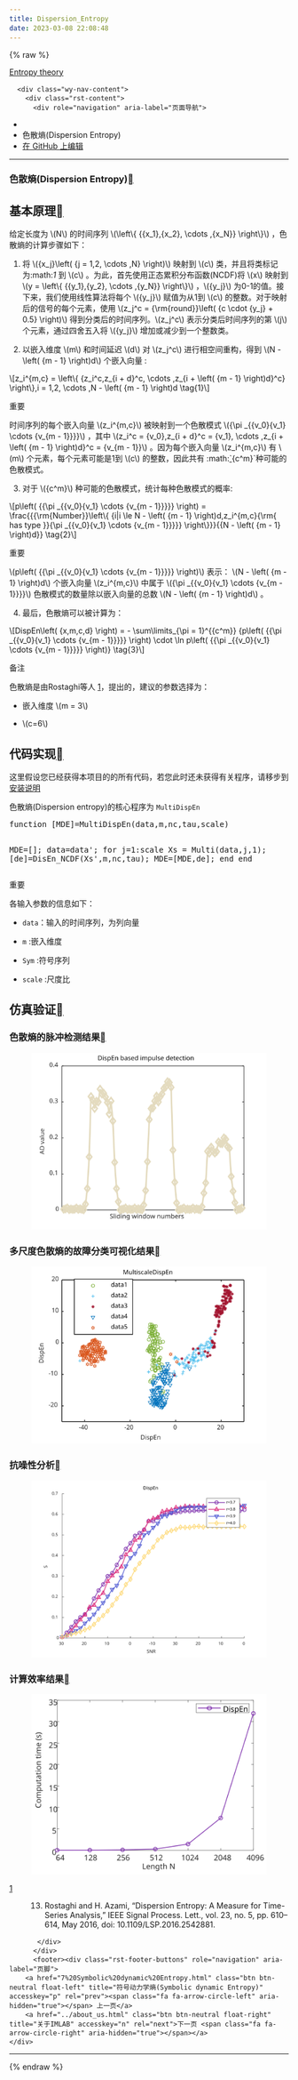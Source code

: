 ```yaml
---
title: Dispersion_Entropy
date: 2023-03-08 22:08:48
---
```


{% raw %}

   <section data-toggle="wy-nav-shift" class="wy-nav-content-wrap"><nav class="wy-nav-top" aria-label="移动版导航菜单" >
          <i data-toggle="wy-nav-top" class="fa fa-bars"></i>
          <a href="../../index.html">Entropy theory</a>
      </nav>

      <div class="wy-nav-content">
        <div class="rst-content">
          <div role="navigation" aria-label="页面导航">
  <ul class="wy-breadcrumbs">
      <li><a href="../../index.html" class="icon icon-home"></a></li>
      <li class="breadcrumb-item active">色散熵(Dispersion Entropy)</li>
<li class="wy-breadcrumbs-aside">
   <a href="https://github.com/609520262/Deploy-static-content-to-Pages/tree/main/docs/index.rst" class="fa fa-github"> 在 GitHub 上编辑</a>
</li>

  </ul>
  <hr/>
</div>
          <div role="main" class="document" itemscope="itemscope" itemtype="http://schema.org/Article">
           <div itemprop="articleBody">
             
  <section id="dispersion-entropy">
<h1>色散熵(Dispersion Entropy)<a class="headerlink" href="#dispersion-entropy" title="此标题的永久链接"></a></h1>
<section id="id1">
<h2>基本原理<a class="headerlink" href="#id1" title="此标题的永久链接"></a></h2>
<p>给定长度为 <span class="math notranslate nohighlight">\(N\)</span> 的时间序列 <span class="math notranslate nohighlight">\(\left\{ {{x_1},{x_2}, \cdots ,{x_N}} \right\}\)</span> ，色散熵的计算步骤如下：</p>
<ol class="arabic simple">
<li><p>将 <span class="math notranslate nohighlight">\({x_j}\left( {j = 1,2, \cdots ,N} \right)\)</span> 映射到 <span class="math notranslate nohighlight">\(c\)</span> 类，并且将类标记为:math:<cite>1</cite> 到 <span class="math notranslate nohighlight">\(c\)</span> 。为此，首先使用正态累积分布函数(NCDF)将 <span class="math notranslate nohighlight">\(x\)</span> 映射到 <span class="math notranslate nohighlight">\(y = \left\{ {{y_1},{y_2}, \cdots ,{y_N}} \right\}\)</span> ，<span class="math notranslate nohighlight">\({y_j}\)</span>  为0-1的值。接下来，我们使用线性算法将每个 <span class="math notranslate nohighlight">\({y_j}\)</span> 赋值为从1到 <span class="math notranslate nohighlight">\(c\)</span> 的整数。对于映射后的信号的每个元素，使用 <span class="math notranslate nohighlight">\(z_j^c = {\rm{round}}\left( {c \cdot {y_j} + 0.5} \right)\)</span> 得到分类后的时间序列。<span class="math notranslate nohighlight">\(z_j^c\)</span> 表示分类后时间序列的第 <span class="math notranslate nohighlight">\(j\)</span> 个元素，通过四舍五入将 <span class="math notranslate nohighlight">\({y_j}\)</span> 增加或减少到一个整数类。</p></li>
<li><p>以嵌入维度 <span class="math notranslate nohighlight">\(m\)</span> 和时间延迟 <span class="math notranslate nohighlight">\(d\)</span> 对 <span class="math notranslate nohighlight">\(z_j^c\)</span> 进行相空间重构，得到 <span class="math notranslate nohighlight">\(N - \left( {m - 1} \right)d\)</span> 个嵌入向量 :</p></li>
</ol>
<div class="math notranslate nohighlight">
\[z_i^{m,c} = \left\{ {z_i^c,z_{i + d}^c, \cdots ,z_{i + \left( {m - 1} \right)d}^c} \right\},i = 1,2, \cdots ,N - \left( {m - 1} \right)d  \tag{1}\]</div>
<div class="admonition important">
<p class="admonition-title">重要</p>
<p>时间序列的每个嵌入向量 <span class="math notranslate nohighlight">\(z_i^{m,c}\)</span> 被映射到一个色散模式 <span class="math notranslate nohighlight">\({\pi _{{v_0}{v_1} \cdots {v_{m - 1}}}}\)</span> ，其中 <span class="math notranslate nohighlight">\(z_i^c = {v_0},z_{i + d}^c = {v_1}, \cdots ,z_{i + \left( {m - 1} \right)d}^c = {v_{m - 1}}\)</span>  。因为每个嵌入向量 <span class="math notranslate nohighlight">\(z_i^{m,c}\)</span> 有 <span class="math notranslate nohighlight">\(m\)</span> 个元素，每个元素可能是1到 <span class="math notranslate nohighlight">\(c\)</span> 的整数，因此共有 :math:<a href="#id2"><span class="problematic" id="id3">`</span></a>{c^m}`种可能的色散模式。</p>
</div>
<ol class="arabic simple" start="3">
<li><p>对于 <span class="math notranslate nohighlight">\({c^m}\)</span> 种可能的色散模式，统计每种色散模式的概率:</p></li>
</ol>
<div class="math notranslate nohighlight">
\[p\left( {{\pi _{{v_0}{v_1} \cdots {v_{m - 1}}}}} \right) = \frac{{{\rm{Number}}\left\{ {i|i \le N - \left( {m - 1} \right)d,z_i^{m,c}{\rm{ has type }}{\pi _{{v_0}{v_1} \cdots {v_{m - 1}}}}} \right\}}}{{N - \left( {m - 1} \right)d}} \tag{2}\]</div>
<div class="admonition important">
<p class="admonition-title">重要</p>
<p><span class="math notranslate nohighlight">\(p\left( {{\pi _{{v_0}{v_1} \cdots {v_{m - 1}}}}} \right)\)</span> 表示： <span class="math notranslate nohighlight">\(N - \left( {m - 1} \right)d\)</span> 个嵌入向量 <span class="math notranslate nohighlight">\(z_i^{m,c}\)</span>  中属于 <span class="math notranslate nohighlight">\({\pi _{{v_0}{v_1} \cdots {v_{m - 1}}}}\)</span> 色散模式的数量除以嵌入向量的总数 <span class="math notranslate nohighlight">\(N - \left( {m - 1} \right)d\)</span> 。</p>
</div>
<ol class="arabic simple" start="4">
<li><p>最后，色散熵可以被计算为：</p></li>
</ol>
<div class="math notranslate nohighlight">
\[DispEn\left( {x,m,c,d} \right) =  - \sum\limits_{\pi  = 1}^{{c^m}} {p\left( {{\pi _{{v_0}{v_1} \cdots {v_{m - 1}}}}} \right) \cdot \ln p\left( {{\pi _{{v_0}{v_1} \cdots {v_{m - 1}}}}} \right)}     \tag{3}\]</div>
<div class="admonition note">
<p class="admonition-title">备注</p>
<p>色散熵是由Rostaghi等人 <a class="footnote-reference brackets" href="#id11" id="id4">1</a>，提出的，建议的参数选择为：</p>
<ul class="simple">
<li><p>嵌入维度  <span class="math notranslate nohighlight">\(m = 3\)</span></p></li>
<li><p><span class="math notranslate nohighlight">\(c=6\)</span></p></li>
</ul>
</div>
</section>
<section id="id5">
<h2>代码实现<a class="headerlink" href="#id5" title="此标题的永久链接"></a></h2>
<p>这里假设您已经获得本项目的的所有代码，若您此时还未获得有关程序，请移步到  <a class="reference internal" href="../install.html"><span class="doc">安装说明</span></a></p>
<p>色散熵(Dispersion entropy)的核心程序为  <code class="docutils literal notranslate"><span class="pre">MultiDispEn</span></code></p>
<div class="highlight-c++ notranslate"><div class="highlight"><pre><span></span>function [MDE]=MultiDispEn(data,m,nc,tau,scale)

  MDE=[];
  data=data&#39;;
  for j=1:scale
     Xs = Multi(data,j,1);
     [de]=DisEn_NCDF(Xs&#39;,m,nc,tau);
     MDE=[MDE,de];
  end
end
</pre></div>
</div>
<div class="admonition important">
<p class="admonition-title">重要</p>
<p>各输入参数的信息如下：</p>
<ul class="simple">
<li><p><code class="docutils literal notranslate"><span class="pre">data</span></code>：输入的时间序列，为列向量</p></li>
<li><p><code class="docutils literal notranslate"><span class="pre">m</span></code> :嵌入维度</p></li>
<li><p><code class="docutils literal notranslate"><span class="pre">Sym</span></code> :符号序列</p></li>
<li><p><code class="docutils literal notranslate"><span class="pre">scale</span></code> :尺度比</p></li>
</ul>
</div>
</section>
<section id="id6">
<h2>仿真验证<a class="headerlink" href="#id6" title="此标题的永久链接"></a></h2>
<section id="id7">
<h3>色散熵的脉冲检测结果<a class="headerlink" href="#id7" title="此标题的永久链接"></a></h3>
<figure class="align-center">
<img alt="色散熵的脉冲检测结果" src="/assets/Downloads/单尺度脉冲检测结果/DispEn.emf.svg" />
</figure>
</section>
<section id="id8">
<h3>多尺度色散熵的故障分类可视化结果<a class="headerlink" href="#id8" title="此标题的永久链接"></a></h3>
<figure class="align-center">
<img alt="多尺度色散熵的故障分类可视化结果" src="/assets/Downloads/多尺度可视化结果/MultiDispEn.emf.svg" />
</figure>
</section>
<section id="id9">
<h3>抗噪性分析<a class="headerlink" href="#id9" title="此标题的永久链接"></a></h3>
<figure class="align-center">
<img alt="抗噪性分析" src="/assets/Downloads/抗噪性结果/DispEn.emf.svg" />
</figure>
</section>
<section id="id10">
<h3>计算效率结果<a class="headerlink" href="#id10" title="此标题的永久链接"></a></h3>
<figure class="align-center">
<img alt="计算效率结果" src="/assets/Downloads/计算效率结果/DispEn.emf.svg" />
</figure>
<dl class="footnote brackets">
<dt class="label" id="id11"><span class="brackets"><a class="fn-backref" href="#id4">1</a></span></dt>
<dd><ol class="upperalpha simple" start="13">
<li><p>Rostaghi and H. Azami, “Dispersion Entropy: A Measure for Time-Series Analysis,” IEEE Signal Process. Lett., vol. 23, no. 5, pp. 610–614, May 2016, doi: 10.1109/LSP.2016.2542881.</p></li>
</ol>
</dd>
</dl>
</section>
</section>
</section>


           </div>
          </div>
          <footer><div class="rst-footer-buttons" role="navigation" aria-label="页脚">
        <a href="7%20Symbolic%20dynamic%20Entropy.html" class="btn btn-neutral float-left" title="符号动力学熵(Symbolic dynamic Entropy)" accesskey="p" rel="prev"><span class="fa fa-arrow-circle-left" aria-hidden="true"></span> 上一页</a>
        <a href="../about_us.html" class="btn btn-neutral float-right" title="关于IMLAB" accesskey="n" rel="next">下一页 <span class="fa fa-arrow-circle-right" aria-hidden="true"></span></a>
    </div>

  <hr/>

  
   

</footer>
        </div>
      </div>
    </section>


  {% endraw %}